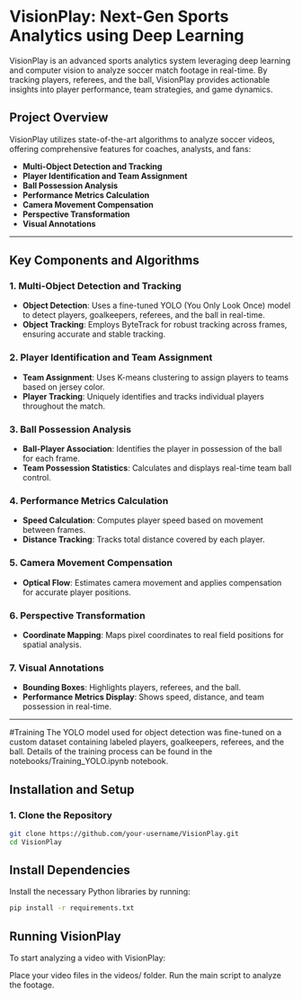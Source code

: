 # VisionPlay: Next-Gen Sports Analytics using Deep Learning
VisionPlay is an advanced sports analytics system leveraging deep learning and computer vision to analyze soccer match footage in real-time. By tracking players, referees, and the ball, VisionPlay provides actionable insights into player performance, team strategies, and game dynamics.

## Project Overview
VisionPlay utilizes state-of-the-art algorithms to analyze soccer videos, offering comprehensive features for coaches, analysts, and fans:

- **Multi-Object Detection and Tracking**
- **Player Identification and Team Assignment**
- **Ball Possession Analysis**
- **Performance Metrics Calculation**
- **Camera Movement Compensation**
- **Perspective Transformation**
- **Visual Annotations**

---

## Key Components and Algorithms

### 1. Multi-Object Detection and Tracking
- **Object Detection**: Uses a fine-tuned YOLO (You Only Look Once) model to detect players, goalkeepers, referees, and the ball in real-time.
- **Object Tracking**: Employs ByteTrack for robust tracking across frames, ensuring accurate and stable tracking.

### 2. Player Identification and Team Assignment
- **Team Assignment**: Uses K-means clustering to assign players to teams based on jersey color.
- **Player Tracking**: Uniquely identifies and tracks individual players throughout the match.

### 3. Ball Possession Analysis
- **Ball-Player Association**: Identifies the player in possession of the ball for each frame.
- **Team Possession Statistics**: Calculates and displays real-time team ball control.

### 4. Performance Metrics Calculation
- **Speed Calculation**: Computes player speed based on movement between frames.
- **Distance Tracking**: Tracks total distance covered by each player.

### 5. Camera Movement Compensation
- **Optical Flow**: Estimates camera movement and applies compensation for accurate player positions.

### 6. Perspective Transformation
- **Coordinate Mapping**: Maps pixel coordinates to real field positions for spatial analysis.

### 7. Visual Annotations
- **Bounding Boxes**: Highlights players, referees, and the ball.
- **Performance Metrics Display**: Shows speed, distance, and team possession in real-time.

---
#Training
The YOLO model used for object detection was fine-tuned on a custom dataset containing labeled players, goalkeepers, referees, and the ball. Details of the training process can be found in the notebooks/Training_YOLO.ipynb notebook.
## Installation and Setup

### 1. Clone the Repository
```bash
git clone https://github.com/your-username/VisionPlay.git
cd VisionPlay
```
## Install Dependencies
Install the necessary Python libraries by running:
```bash
pip install -r requirements.txt
```
## Running VisionPlay
To start analyzing a video with VisionPlay:

Place your video files in the videos/ folder.
Run the main script to analyze the footage.
